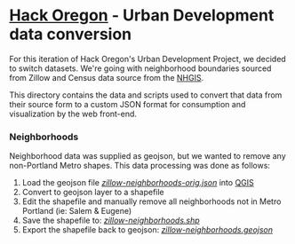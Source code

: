 # [Hack Oregon](http://www.hackoregon.org/) - Urban Development data conversion 

For this iteration of Hack Oregon's Urban Development Project, we decided to switch datasets.
We're going with neighborhood boundaries sourced from Zillow and Census data source from the [NHGIS](https://www.nhgis.org/).

This directory contains the data and scripts used to convert that data from their source form to a custom JSON format for consumption
and visualization by the web front-end.

### Neighborhoods

Neighborhood data was supplied as geojson, but we wanted to remove any non-Portland Metro shapes. This data processing was done as follows:

1. Load the geojson file [*zillow-neighborhoods-orig.json*](https://github.com/hackoregon/urbandev-etl/blob/master/convert/data/zillow-neighborhoods-orig.json) into [QGIS](http://www.qgis.org)
2. Convert to geojson layer to a shapefile
3. Edit the shapefile and manually remove all neighborhoods not in Metro Portland (ie: Salem & Eugene)
4. Save the shapefile to: [*zillow-neighborhoods.shp*](https://github.com/hackoregon/urbandev-etl/blob/master/convert/data/zillow-neighborhoods.shp)
5. Export the shapefile back to geojson: [*zillow-neighborhoods.geojson*](https://github.com/hackoregon/urbandev-etl/blob/master/convert/data/zillow-neighborhoods.geojson)




